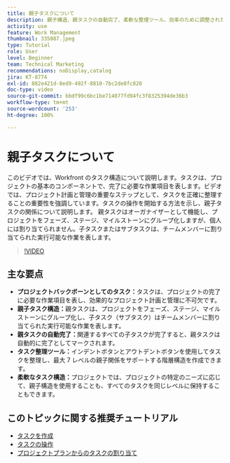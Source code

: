 ```yaml
---
title: 親子タスクについて
description: 親子構造、親タスクの自動完了、柔軟な整理ツール、効率のために調整されたタスク構造を使用して、タスクを基盤としてプロジェクト管理を最適化します。
activity: use
feature: Work Management
thumbnail: 335087.jpeg
type: Tutorial
role: User
level: Beginner
team: Technical Marketing
recommendations: noDisplay,catalog
jira: KT-8774
exl-id: 882e421d-8ed9-492f-8810-7bc2de8fc820
doc-type: video
source-git-commit: bbdf99c6bc1be714077fd94fc3f8325394de36b3
workflow-type: tm+mt
source-wordcount: '253'
ht-degree: 100%

---
```


# 親子タスクについて

このビデオでは、Workfront のタスク構造について説明します。タスクは、プロジェクトの基本のコンポーネントで、完了に必要な作業項目を表します。ビデオでは、プロジェクト計画と管理の重要なステップとして、タスクを正確に整理することの重要性を強調しています。タスクの操作を開始する方法を示し、親子タスクの関係について説明します。
親タスクはオーガナイザーとして機能し、プロジェクトをフェーズ、ステージ、マイルストーンにグループ化しますが、個人には割り当てられません。子タスクまたはサブタスクは、チームメンバーに割り当てられた実行可能な作業を表します。

>[!VIDEO](https://video.tv.adobe.com/v/335087/?quality=12&learn=on&enablevpops=1)

## 主な要点

* **プロジェクトバックボーンとしてのタスク：**&#x200B;タスクは、プロジェクトの完了に必要な作業項目を表し、効果的なプロジェクト計画と管理に不可欠です。
* **親子タスク構造：**&#x200B;親タスクは、プロジェクトをフェーズ、ステージ、マイルストーンにグループ化し、子タスク（サブタスク）はチームメンバーに割り当てられた実行可能な作業を表します。
* **親タスクの自動完了：**&#x200B;関連するすべての子タスクが完了すると、親タスクは自動的に完了としてマークされます。
* **タスク整理ツール：**&#x200B;インデントボタンとアウトデントボタンを使用してタスクを整理し、最大 7 レベルの親子関係をサポートする階層構造を作成できます。
* **柔軟なタスク構造：**&#x200B;プロジェクトでは、プロジェクトの特定のニーズに応じて、親子構造を使用することも、すべてのタスクを同じレベルに保持することもできます。


## このトピックに関する推奨チュートリアル

* [タスクを作成](/help/manage-work/tasks/how-to-create-tasks.md)
* [タスクの操作](/help/manage-work/tasks/work-with-tasks.md)
* [プロジェクトプランからのタスクの割り当て](/help/manage-work/tasks/assign-tasks-from-the-project-plan.md)

